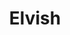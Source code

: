 ---
git: https://github.com/elves/elvish
logohandle: elvsh
sort: elvish
title: Elvish
twitter: https://x.com/elvishshell
website: https://elv.sh/
---